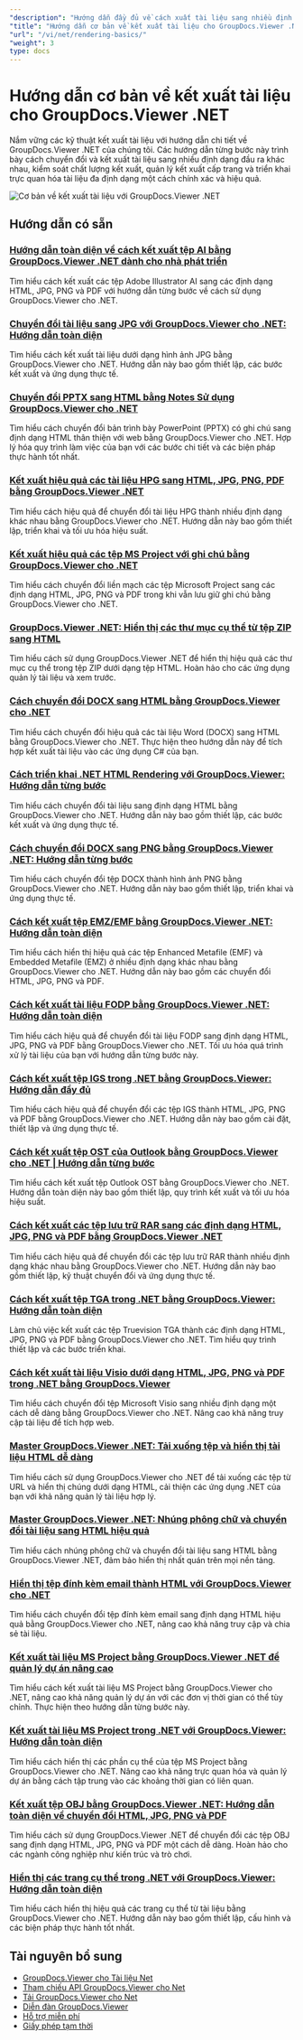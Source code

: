```yaml
---
"description": "Hướng dẫn đầy đủ về cách xuất tài liệu sang nhiều định dạng đầu ra bao gồm HTML, PDF và định dạng hình ảnh bằng GroupDocs.Viewer cho .NET."
"title": "Hướng dẫn cơ bản về kết xuất tài liệu cho GroupDocs.Viewer .NET"
"url": "/vi/net/rendering-basics/"
"weight": 3
type: docs
---
```

# Hướng dẫn cơ bản về kết xuất tài liệu cho GroupDocs.Viewer .NET

Nắm vững các kỹ thuật kết xuất tài liệu với hướng dẫn chi tiết về GroupDocs.Viewer .NET của chúng tôi. Các hướng dẫn từng bước này trình bày cách chuyển đổi và kết xuất tài liệu sang nhiều định dạng đầu ra khác nhau, kiểm soát chất lượng kết xuất, quản lý kết xuất cấp trang và triển khai trực quan hóa tài liệu đa định dạng một cách chính xác và hiệu quả.

![Cơ bản về kết xuất tài liệu với GroupDocs.Viewer .NET](/viewer/rendering-basics/image.png)

## Hướng dẫn có sẵn

### [Hướng dẫn toàn diện về cách kết xuất tệp AI bằng GroupDocs.Viewer .NET dành cho nhà phát triển](./render-ai-groupdocs-viewer-net-guide/)
Tìm hiểu cách kết xuất các tệp Adobe Illustrator AI sang các định dạng HTML, JPG, PNG và PDF với hướng dẫn từng bước về cách sử dụng GroupDocs.Viewer cho .NET.

### [Chuyển đổi tài liệu sang JPG với GroupDocs.Viewer cho .NET: Hướng dẫn toàn diện](./render-documents-jpg-groupdocs-viewer-dotnet/)
Tìm hiểu cách kết xuất tài liệu dưới dạng hình ảnh JPG bằng GroupDocs.Viewer cho .NET. Hướng dẫn này bao gồm thiết lập, các bước kết xuất và ứng dụng thực tế.

### [Chuyển đổi PPTX sang HTML bằng Notes Sử dụng GroupDocs.Viewer cho .NET](./render-pptx-notes-html-groupdocs-viewer-net/)
Tìm hiểu cách chuyển đổi bản trình bày PowerPoint (PPTX) có ghi chú sang định dạng HTML thân thiện với web bằng GroupDocs.Viewer cho .NET. Hợp lý hóa quy trình làm việc của bạn với các bước chi tiết và các biện pháp thực hành tốt nhất.

### [Kết xuất hiệu quả các tài liệu HPG sang HTML, JPG, PNG, PDF bằng GroupDocs.Viewer .NET](./groupdocs-viewer-net-hpg-rendering-guide/)
Tìm hiểu cách hiệu quả để chuyển đổi tài liệu HPG thành nhiều định dạng khác nhau bằng GroupDocs.Viewer cho .NET. Hướng dẫn này bao gồm thiết lập, triển khai và tối ưu hóa hiệu suất.

### [Kết xuất hiệu quả các tệp MS Project với ghi chú bằng GroupDocs.Viewer cho .NET](./groupdocs-viewer-ms-project-notes-conversion/)
Tìm hiểu cách chuyển đổi liền mạch các tệp Microsoft Project sang các định dạng HTML, JPG, PNG và PDF trong khi vẫn lưu giữ ghi chú bằng GroupDocs.Viewer cho .NET.

### [GroupDocs.Viewer .NET: Hiển thị các thư mục cụ thể từ tệp ZIP sang HTML](./groupdocs-viewer-dotnet-render-zip-folders-html/)
Tìm hiểu cách sử dụng GroupDocs.Viewer .NET để hiển thị hiệu quả các thư mục cụ thể trong tệp ZIP dưới dạng tệp HTML. Hoàn hảo cho các ứng dụng quản lý tài liệu và xem trước.

### [Cách chuyển đổi DOCX sang HTML bằng GroupDocs.Viewer cho .NET](./render-docx-html-groupdocs-viewer-dotnet/)
Tìm hiểu cách chuyển đổi hiệu quả các tài liệu Word (DOCX) sang HTML bằng GroupDocs.Viewer cho .NET. Thực hiện theo hướng dẫn này để tích hợp kết xuất tài liệu vào các ứng dụng C# của bạn.

### [Cách triển khai .NET HTML Rendering với GroupDocs.Viewer: Hướng dẫn từng bước](./implement-net-html-rendering-groupdocs-viewer/)
Tìm hiểu cách chuyển đổi tài liệu sang định dạng HTML bằng GroupDocs.Viewer cho .NET. Hướng dẫn này bao gồm thiết lập, các bước kết xuất và ứng dụng thực tế.

### [Cách chuyển đổi DOCX sang PNG bằng GroupDocs.Viewer .NET: Hướng dẫn từng bước](./render-docx-png-groupdocs-viewer-net/)
Tìm hiểu cách chuyển đổi tệp DOCX thành hình ảnh PNG bằng GroupDocs.Viewer cho .NET. Hướng dẫn này bao gồm thiết lập, triển khai và ứng dụng thực tế.

### [Cách kết xuất tệp EMZ/EMF bằng GroupDocs.Viewer .NET: Hướng dẫn toàn diện](./render-emz-emf-groupdocs-viewer-dotnet/)
Tìm hiểu cách hiển thị hiệu quả các tệp Enhanced Metafile (EMF) và Embedded Metafile (EMZ) ở nhiều định dạng khác nhau bằng GroupDocs.Viewer cho .NET. Hướng dẫn này bao gồm các chuyển đổi HTML, JPG, PNG và PDF.

### [Cách kết xuất tài liệu FODP bằng GroupDocs.Viewer .NET: Hướng dẫn toàn diện](./render-fodp-documents-groupdocs-viewer-net/)
Tìm hiểu cách hiệu quả để chuyển đổi tài liệu FODP sang định dạng HTML, JPG, PNG và PDF bằng GroupDocs.Viewer cho .NET. Tối ưu hóa quá trình xử lý tài liệu của bạn với hướng dẫn từng bước này.

### [Cách kết xuất tệp IGS trong .NET bằng GroupDocs.Viewer: Hướng dẫn đầy đủ](./render-igs-files-groupdocs-viewer-dotnet/)
Tìm hiểu cách hiệu quả để chuyển đổi các tệp IGS thành HTML, JPG, PNG và PDF bằng GroupDocs.Viewer cho .NET. Hướng dẫn này bao gồm cài đặt, thiết lập và ứng dụng thực tế.

### [Cách kết xuất tệp OST của Outlook bằng GroupDocs.Viewer cho .NET | Hướng dẫn từng bước](./render-outlook-ost-groupdocs-viewer-net/)
Tìm hiểu cách kết xuất tệp Outlook OST bằng GroupDocs.Viewer cho .NET. Hướng dẫn toàn diện này bao gồm thiết lập, quy trình kết xuất và tối ưu hóa hiệu suất.

### [Cách kết xuất các tệp lưu trữ RAR sang các định dạng HTML, JPG, PNG và PDF bằng GroupDocs.Viewer .NET](./rendering-rar-archives-using-groupdocs-viewer-net/)
Tìm hiểu cách hiệu quả để chuyển đổi các tệp lưu trữ RAR thành nhiều định dạng khác nhau bằng GroupDocs.Viewer cho .NET. Hướng dẫn này bao gồm thiết lập, kỹ thuật chuyển đổi và ứng dụng thực tế.

### [Cách kết xuất tệp TGA trong .NET bằng GroupDocs.Viewer: Hướng dẫn toàn diện](./render-tga-files-dotnet-groupdocs-viewer/)
Làm chủ việc kết xuất các tệp Truevision TGA thành các định dạng HTML, JPG, PNG và PDF bằng GroupDocs.Viewer cho .NET. Tìm hiểu quy trình thiết lập và các bước triển khai.

### [Cách kết xuất tài liệu Visio dưới dạng HTML, JPG, PNG và PDF trong .NET bằng GroupDocs.Viewer](./groupdocs-viewer-dotnet-render-visio-documents-html-jpg-png-pdf/)
Tìm hiểu cách chuyển đổi tệp Microsoft Visio sang nhiều định dạng một cách dễ dàng bằng GroupDocs.Viewer cho .NET. Nâng cao khả năng truy cập tài liệu để tích hợp web.

### [Master GroupDocs.Viewer .NET: Tải xuống tệp và hiển thị tài liệu HTML dễ dàng](./mastering-groupdocs-viewer-net-file-download-html-rendering/)
Tìm hiểu cách sử dụng GroupDocs.Viewer cho .NET để tải xuống các tệp từ URL và hiển thị chúng dưới dạng HTML, cải thiện các ứng dụng .NET của bạn với khả năng quản lý tài liệu hợp lý.

### [Master GroupDocs.Viewer .NET: Nhúng phông chữ và chuyển đổi tài liệu sang HTML hiệu quả](./embed-fonts-convert-docs-groupdocs-viewer-net/)
Tìm hiểu cách nhúng phông chữ và chuyển đổi tài liệu sang HTML bằng GroupDocs.Viewer .NET, đảm bảo hiển thị nhất quán trên mọi nền tảng.

### [Hiển thị tệp đính kèm email thành HTML với GroupDocs.Viewer cho .NET](./render-email-attachments-html-groupdocs-viewer-net/)
Tìm hiểu cách chuyển đổi tệp đính kèm email sang định dạng HTML hiệu quả bằng GroupDocs.Viewer cho .NET, nâng cao khả năng truy cập và chia sẻ tài liệu.

### [Kết xuất tài liệu MS Project bằng GroupDocs.Viewer .NET để quản lý dự án nâng cao](./render-ms-project-docs-groupdocs-viewer-net/)
Tìm hiểu cách kết xuất tài liệu MS Project bằng GroupDocs.Viewer cho .NET, nâng cao khả năng quản lý dự án với các đơn vị thời gian có thể tùy chỉnh. Thực hiện theo hướng dẫn từng bước này.

### [Kết xuất tài liệu MS Project trong .NET với GroupDocs.Viewer: Hướng dẫn toàn diện](./render-ms-project-dotnet-groupdocs-viewer/)
Tìm hiểu cách hiển thị các phần cụ thể của tệp MS Project bằng GroupDocs.Viewer cho .NET. Nâng cao khả năng trực quan hóa và quản lý dự án bằng cách tập trung vào các khoảng thời gian có liên quan.

### [Kết xuất tệp OBJ bằng GroupDocs.Viewer .NET: Hướng dẫn toàn diện về chuyển đổi HTML, JPG, PNG và PDF](./render-obj-files-groupdocs-viewer-net/)
Tìm hiểu cách sử dụng GroupDocs.Viewer .NET để chuyển đổi các tệp OBJ sang định dạng HTML, JPG, PNG và PDF một cách dễ dàng. Hoàn hảo cho các ngành công nghiệp như kiến trúc và trò chơi.

### [Hiển thị các trang cụ thể trong .NET với GroupDocs.Viewer: Hướng dẫn toàn diện](./groupdocs-viewer-net-rendering-pages-guide/)
Tìm hiểu cách hiển thị hiệu quả các trang cụ thể từ tài liệu bằng GroupDocs.Viewer cho .NET. Hướng dẫn này bao gồm thiết lập, cấu hình và các biện pháp thực hành tốt nhất.

## Tài nguyên bổ sung

- [GroupDocs.Viewer cho Tài liệu Net](https://docs.groupdocs.com/viewer/net/)
- [Tham chiếu API GroupDocs.Viewer cho Net](https://reference.groupdocs.com/viewer/net/)
- [Tải GroupDocs.Viewer cho Net](https://releases.groupdocs.com/viewer/net/)
- [Diễn đàn GroupDocs.Viewer](https://forum.groupdocs.com/c/viewer/9)
- [Hỗ trợ miễn phí](https://forum.groupdocs.com/)
- [Giấy phép tạm thời](https://purchase.groupdocs.com/temporary-license/)